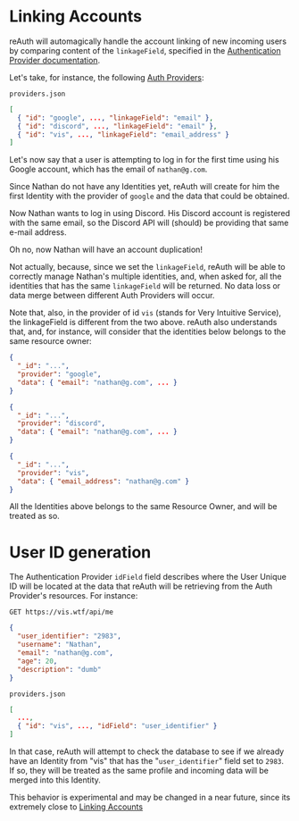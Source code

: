 # Linking Accounts

reAuth will automagically handle the account linking of new incoming users by comparing content of the ``linkageField``, specified in the [Authentication Provider documentation](providers.md).

Let's take, for instance, the following [Auth Providers](providers.md):

``providers.json``

```json
[
  { "id": "google", ..., "linkageField": "email" },
  { "id": "discord", ..., "linkageField": "email" },
  { "id": "vis", ..., "linkageField": "email_address" }
]
```

Let's now say that a user is attempting to log in for the first time using his Google account, which has the email of ``nathan@g.com``.

Since Nathan do not have any Identities yet, reAuth will create for him the first Identity with the provider of ``google`` and the data that could be obtained.

Now Nathan wants to log in using Discord. His Discord account is registered with the same email, so the Discord API will (should) be providing that same e-mail address.

Oh no, now Nathan will have an account duplication!

Not actually, because, since we set the ``linkageField``, reAuth will be able to correctly manage Nathan's multiple identities, and, when asked for, all the identities that has the same ``linkageField`` will be returned. No data loss or data merge between different Auth Providers will occur.

Note that, also, in the provider of id ``vis`` (stands for Very Intuitive Service), the linkageField is different from the two above. reAuth also understands that, and, for instance, will consider that the identities below belongs to the same resource owner:

```json
{
  "_id": "...",
  "provider": "google",
  "data": { "email": "nathan@g.com", ... }
}

{
  "_id": "...",
  "provider": "discord",
  "data": { "email": "nathan@g.com", ... }
}

{
  "_id": "...",
  "provider": "vis",
  "data": { "email_address": "nathan@g.com" }
}
```

All the Identities above belongs to the same Resource Owner, and will be treated as so.

# User ID generation

The Authentication Provider ``idField`` field describes where the User Unique ID will be located at the data that reAuth will be retrieving from the Auth Provider's resources. For instance:

``GET https://vis.wtf/api/me``

```json
{
  "user_identifier": "2983",
  "username": "Nathan",
  "email": "nathan@g.com",
  "age": 20,
  "description": "dumb"
}
```

``providers.json``

```json
[
  ...,
  { "id": "vis", ..., "idField": "user_identifier" }
]
```

In that case, reAuth will attempt to check the database to see if we already have an Identity from "vis" that has the "``user_identifier``" field set to ``2983``. If so, they will be treated as the same profile and incoming data will be merged into this Identity.

This behavior is experimental and may be changed in a near future, since its extremely close to [Linking Accounts](#linking-accounts)
